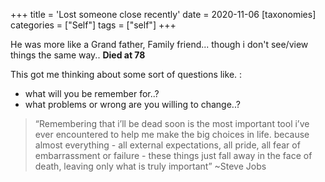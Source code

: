 +++
title = 'Lost someone close recently'
date = 2020-11-06
[taxonomies]
categories = ["Self"]
tags = ["self"]
+++


He was more like a Grand father, Family friend... though i don't see/view things the same way.. **Died at 78**


This got me thinking about some sort of questions like. :

* what will you be remember for..?
* what problems or wrong are you willing to change..?


> “Remembering that i’ll be dead soon is the most important tool i’ve ever encountered to help me make the big choices in life. because almost everything - all external expectations, all pride, all fear of embarrassment or failure - these things just fall away in the face of death, leaving only what is truly important”
~Steve Jobs

